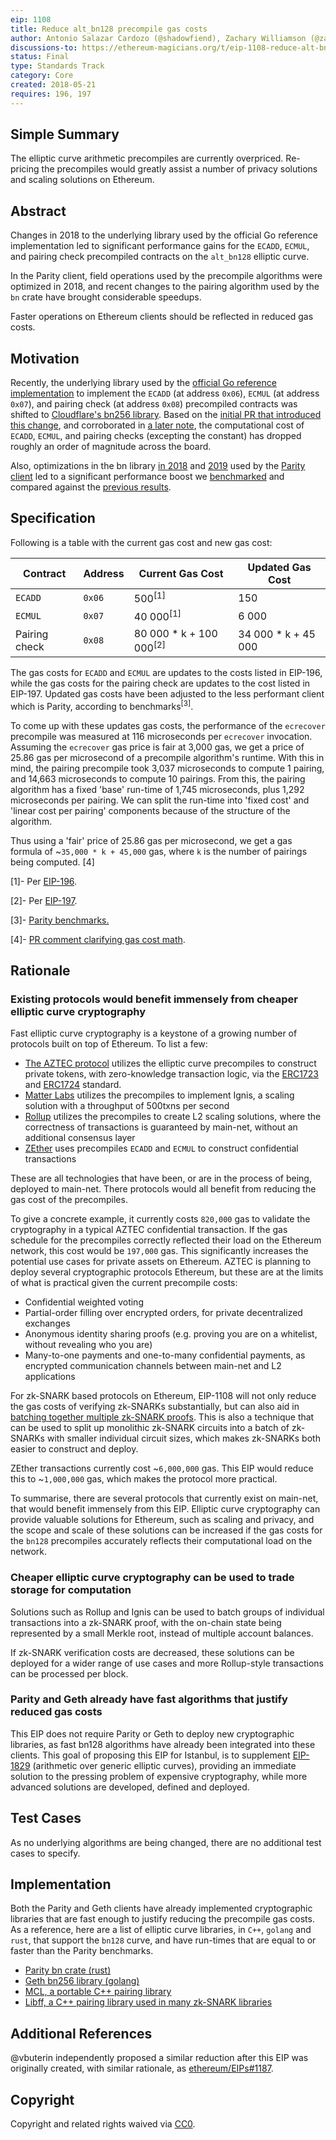```yaml
---
eip: 1108
title: Reduce alt_bn128 precompile gas costs
author: Antonio Salazar Cardozo (@shadowfiend), Zachary Williamson (@zac-williamson)
discussions-to: https://ethereum-magicians.org/t/eip-1108-reduce-alt-bn128-precompile-gas-costs/3206
status: Final
type: Standards Track
category: Core
created: 2018-05-21
requires: 196, 197
---
```


## Simple Summary  

The elliptic curve arithmetic precompiles are currently overpriced. Re-pricing the precompiles would greatly assist a number of privacy solutions and scaling solutions on Ethereum. 

## Abstract

Changes in 2018 to the underlying library used by the official Go reference
implementation led to significant performance gains for the `ECADD`, `ECMUL`,
and pairing check precompiled contracts on the `alt_bn128` elliptic curve.

In the Parity client, field operations used by the precompile algorithms were optimized in 2018, 
and recent changes to the pairing algorithm used by the `bn` crate have brought considerable speedups.

Faster operations on Ethereum clients should be reflected in reduced gas costs.

## Motivation

Recently, the underlying library used by the [official Go reference
implementation](https://github.com/ethereum/go-ethereum) to implement the
`ECADD` (at address `0x06`), `ECMUL` (at address `0x07`), and pairing check (at
address `0x08`) precompiled contracts was shifted to [Cloudflare's bn256
library](https://github.com/cloudflare/bn256). Based on the [initial PR that
introduced this change](https://github.com/ethereum/go-ethereum/pull/16203),
and corroborated in [a later
note](https://github.com/ethereum/go-ethereum/pull/16301#issuecomment-372687543),
the computational cost of `ECADD`, `ECMUL`, and pairing checks (excepting the
constant) has dropped roughly an order of magnitude across the board.

Also, optimizations in the bn library [in 2018](https://github.com/paritytech/bn/pull/9) and [2019](https://github.com/paritytech/bn/pull/14)
used by the [Parity client](https://github.com/paritytech/parity-ethereum) led to a 
significant performance boost we 
[benchmarked](https://gist.github.com/zac-williamson/838410a3da179d47d31b25b586c15e53) 
and compared against the [previous 
results](https://gist.github.com/pdyraga/4649b74436940a01e8221d85e80bfeef).  


## Specification

Following is a table with the current gas cost and new gas cost:

| Contract      | Address   | Current Gas Cost               | Updated Gas Cost    |
| ------------- | --------- | -----------------------------  | ------------------- |
| `ECADD`       | `0x06`    | 500<sup>[1]</sup>              | 150                 |
| `ECMUL`       | `0x07`    | 40 000<sup>[1]</sup>           | 6 000               |
| Pairing check | `0x08`    | 80 000 * k + 100 000<sup>[2]</sup>| 34 000 * k + 45 000    |

The gas costs for `ECADD` and `ECMUL` are updates to the costs listed in
EIP-196, while the gas costs for the pairing check are updates to the cost
listed in EIP-197. Updated gas costs have been adjusted to the less performant 
client which is Parity, according to benchmarks<sup>[3]</sup>.

To come up with these updates gas costs, the performance of the `ecrecover` precompile
was measured at 116 microseconds per `ecrecover` invocation. Assuming the `ecrecover`
gas price is fair at 3,000 gas, we get a price of 25.86 gas per microsecond of a precompile
algorithm's runtime. With this in mind, the pairing precompile took 3,037 microseconds to
compute 1 pairing, and 14,663 microseconds to compute 10 pairings. From this, the pairing
algorithm has a fixed 'base' run-time of 1,745 microseconds, plus 1,292 microseconds per
pairing. We can split the run-time into 'fixed cost' and 'linear cost per pairing'
components because of the structure of the algorithm.

Thus using a 'fair' price of 25.86 gas per microsecond, we get a gas formula of
~`35,000 * k + 45,000` gas, where `k` is the number of pairings being computed. [4]

[1]- Per [EIP-196](https://github.com/ethereum/EIPs/blob/984cf5de90bbf5fbe7e49be227b0c2f9567e661e/EIPS/eip-196.md#gas-costs).

[2]- Per [EIP-197](https://github.com/ethereum/EIPs/blob/df132cd37efb3986f9cd3ef4922b15a767d2c54a/EIPS/eip-197.md#specification).

[3]- [Parity benchmarks.](https://gist.github.com/zac-williamson/838410a3da179d47d31b25b586c15e53)

[4]- [PR comment clarifying gas cost math](https://github.com/ethereum/EIPs/pull/1987#discussion_r280977066).

## Rationale  

### Existing protocols would benefit immensely from cheaper elliptic curve cryptography

Fast elliptic curve cryptography is a keystone of a growing number of protocols built on top of Ethereum. To list a few:  

* [The AZTEC protocol](https://github.com/AztecProtocol/AZTEC) utilizes the elliptic curve precompiles to construct private tokens, with zero-knowledge transaction logic, via the [ERC1723](https://github.com/ethereum/EIPs/issues/1723) and [ERC1724](https://github.com/ethereum/EIPs/issues/1724) standard.  
* [Matter Labs](https://github.com/matter-labs/matter-network) utilizes the precompiles to implement Ignis, a scaling solution with a throughput of 500txns per second  
* [Rollup](https://github.com/rollup/rollup) utilizes the precompiles to create L2 scaling solutions, where the correctness of transactions is guaranteed by main-net, without an additional consensus layer  
* [ZEther](https://crypto.stanford.edu/~buenz/papers/zether.pdf) uses precompiles `ECADD` and `ECMUL` to construct confidential transactions  

These are all technologies that have been, or are in the process of being, deployed to main-net. There protocols would all benefit from reducing the gas cost of the precompiles.  

To give a concrete example, it currently costs `820,000` gas to validate the cryptography in a typical AZTEC confidential transaction. If the gas schedule for the precompiles correctly reflected their load on the Ethereum network, this cost would be `197,000` gas. This significantly increases the potential use cases for private assets on Ethereum. AZTEC is planning to deploy several cryptographic protocols Ethereum, but these are at the limits of what is practical given the current precompile costs:  

* Confidential weighted voting  
* Partial-order filling over encrypted orders, for private decentralized exchanges  
* Anonymous identity sharing proofs (e.g. proving you are on a whitelist, without revealing who you are)  
* Many-to-one payments and one-to-many confidential payments, as encrypted communication channels between main-net and L2 applications  

For zk-SNARK based protocols on Ethereum, EIP-1108 will not only reduce the gas costs of verifying zk-SNARKs substantially, but can also aid in [batching together multiple zk-SNARK proofs](https://github.com/matter-labs/Groth16BatchVerifier). This is also a technique that can be used to split up monolithic zk-SNARK circuits into a batch of zk-SNARKs with smaller individual circuit sizes, which makes zk-SNARKs both easier to construct and deploy.

ZEther transactions currently cost ~`6,000,000` gas. This EIP would reduce this to ~`1,000,000` gas, which makes the protocol more practical.  

To summarise, there are several protocols that currently exist on main-net, that would benefit immensely from this EIP. Elliptic curve cryptography can provide valuable solutions for Ethereum, such as scaling and privacy, and the scope and scale of these solutions can be increased if the gas costs for the `bn128` precompiles accurately reflects their computational load on the network.

### Cheaper elliptic curve cryptography can be used to trade storage for computation  

Solutions such as Rollup and Ignis can be used to batch groups of individual transactions into a zk-SNARK proof, with the on-chain state being represented by a small Merkle root, instead of multiple account balances.  

If zk-SNARK verification costs are decreased, these solutions can be deployed for a wider range of use cases and more Rollup-style transactions can be processed per block.

### Parity and Geth already have fast algorithms that justify reduced gas costs  

This EIP does not require Parity or Geth to deploy new cryptographic libraries, as fast bn128 algorithms have already been integrated into these clients. This goal of proposing this EIP for Istanbul, is to supplement [EIP-1829](https://github.com/ethereum/EIPs/blob/master/EIPS/eip-1829.md) (arithmetic over generic elliptic curves), providing an immediate solution to the pressing problem of expensive cryptography, while more advanced solutions are developed, defined and deployed.


## Test Cases  

As no underlying algorithms are being changed, there are no additional test cases to specify.  

## Implementation  

Both the Parity and Geth clients have already implemented cryptographic libraries that are fast enough to justify reducing the precompile gas costs. As a reference, here are a list of elliptic curve libraries, in `C++`, `golang` and `rust`, that support the `bn128` curve, and have run-times that are equal to or faster than the Parity benchmarks.  

* [Parity bn crate (rust)](https://github.com/paritytech/bn)  
* [Geth bn256 library (golang)](https://github.com/ethereum/go-ethereum/tree/master/crypto/bn256/cloudflare)  
* [MCL, a portable C++ pairing library](https://github.com/herumi/mcl)  
* [Libff, a C++ pairing library used in many zk-SNARK libraries](https://github.com/scipr-lab/libff)

## Additional References

@vbuterin independently proposed a similar reduction after this EIP was originally created, with similar rationale, as [ethereum/EIPs#1187](https://github.com/ethereum/EIPs/issues/1187).

## Copyright
Copyright and related rights waived via [CC0](https://creativecommons.org/publicdomain/zero/1.0/).
